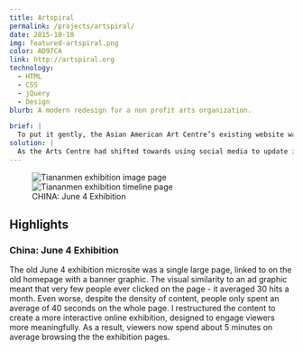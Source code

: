 ```yaml
---
title: Artspiral
permalink: /projects/artspiral/
date: 2015-10-10
img: featured-artspiral.png
color: AD97CA
link: http://artspiral.org
technology:
  - HTML
  - CSS
  - jQuery
  - Design
blurb: A modern redesign for a non profit arts organization.

brief: |
  To put it gently, the Asian American Art Centre’s existing website was a mess. The navigation was confusing and inconsistent between pages, leading to a high bounce rate. Important content was buried deep in submenus, and dynamic content hadn’t been updated in years.
solution: |
  As the Arts Centre had shifted towards using social media to update its audience, I chose to design and build a responsive, mostly static site that focused on the major accomplishments in the organization’s history. I worked with the organization’s executive director to rewrite the content and designed several unique templates to fit the wide variety of content. The results of the redesign were immediate - the average pages per session and session length doubled and the bounce rate dropped from 70% to 40%.
---
```

<figure class="projects__image-wrapper row row--full" style="background-color: #{{ page.color }}">
  <div class="projects__col--half">
    <img class="projects__image" src="{{ site.imgurl }}artspiral-isotope.png" alt="Tiananmen exhibition image page">
  </div>
  <div class="projects__col--half">
    <img class="projects__image" src="{{ site.imgurl }}artspiral-tiananmentimeline2.png" alt="Tiananmen exhibition timeline page">
  </div>
  <figcaption class="projects__caption">
  CHINA: June 4 Exhibition
  </figcaption>
</figure>

<section class="row row--small">
  <h2>Highlights</h2>
  <h3 class="subheading">China: June 4 Exhibition</h3>
  <p>The old June 4 exhibition microsite was a single large page, linked to on the old homepage with a banner graphic. The visual similarity to an ad graphic meant that very few people ever clicked on the page - it averaged 30 hits a month. Even worse, despite the density of content, people only spent an average of 40 seconds on the whole page. I restructured the content to create a more interactive online exhibition, designed to engage viewers more meaningfully. As a result, viewers now spend about 5 minutes on average browsing the the exhibition pages.</p>
</section>
